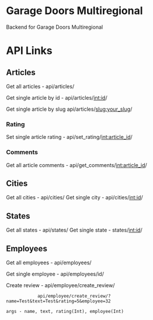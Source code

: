 # Garage Doors Multiregional
Backend for Garage Doors Multiregional

# API Links

## Articles
Get all articles - api/articles/

Get single article by id - api/articles/<int:id>/

Get single article by slug api/articles/<slug:your_slug>/

### Rating
Set single article rating - api/set_rating/<int:article_id>/

### Comments
Get all article comments - api/get_comments/<int:article_id>/

## Cities
Get all cities - api/cities/
Get single city - api/cities/<int:id>/

## States

Get all states - api/states/
Get single state - states/<int:id>/

## Employees
Get all employees - api/employees/

Get single employee - api/employees/id/

Create review - api/employee/create_review/
                
                api/employee/create_review/?name=Test&text=Test&rating=5&employee=32

    args - name, text, rating(Int), employee(Int)

